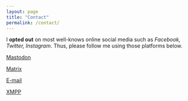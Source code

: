 ```yaml
---
layout: page
title: "Contact"
permalink: /contact/
---
```


I **opted out** on most well-knows online social media such as _Facebook, Twitter, Instagram_. Thus, please follow me using those platforms below.

>	
[Mastodon](https://fosstodon.org/@Hieucao)
>
[Matrix](https://matrix.to/#/@hieucao:matrix.org)
>
[E-mail](mailto:hieucao@protonmail.com)
>
[XMPP](hieucao@404.city)

